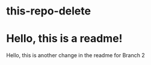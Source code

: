 # this-repo-delete

# Hello, this is a readme!

Hello, this is another change in the readme for Branch 2